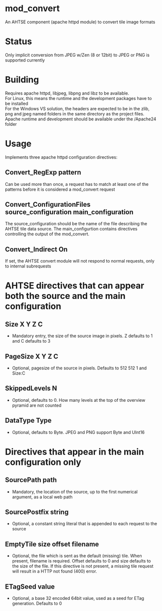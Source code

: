 # mod_convert

An AHTSE component (apache httpd module) to convert tile image formats


# Status

Only implicit conversion from JPEG w/Zen (8 or 12bit) to JPEG or PNG is supported currently

# Building

Requires apache httpd, libjpeg, libpng and libz to be available.  
For Linux, this means the runtime and the development packages have to be installed  
For the Windows VS solution, the headers are expected to be in the zlib, png and jpeg named folders in the same directory as the project files.  Apache runtime and development should be available under the /Apache24 folder

# Usage

Implements three apache httpd configuration directives:

## Convert_RegExp pattern
Can be used more than once, a request has to match at least one of the patterns before it is considered a mod_convert request

## Convert_ConfigurationFiles source_configuration main_configuration
The source_configuration should be the name of the file describing the AHTSE tile data source.  The main_configurtion contains directives controlling the output of the mod_convert.

## Convert_Indirect On
If set, the AHTSE convert module will not respond to normal requests, only to internal subrequests

# AHTSE directives that can appear both the source and the main configuration

## Size X Y Z C
- Mandatory entry, the size of the source image in pixels.  Z defaults to 1 and C defaults to 3

## PageSize X Y Z C
- Optional, pagesize of the source in pixels.  Defaults to 512 512 1 and Size:C

## SkippedLevels N
- Optional, defaults to 0.  How many levels at the top of the overview pyramid are not counted

## DataType Type
- Optional, defaults to Byte.  JPEG and PNG support Byte and UInt16

# Directives that appear in the main configuration only

## SourcePath path
- Mandatory, the location of the source, up to the first numerical argument, as a local web path

## SourcePostfix string
- Optional, a constant string literal that is appended to each request to the source

## EmptyTile size offset filename
- Optional, the file which is sent as the default (missing) tile.  When present, filename is required.  Offset defaults to 0 and size defaults to the size of the file.  If this directive is not present, a missing tile request will result in a HTTP not found (400) error.

## ETagSeed value
- Optional, a base 32 encoded 64bit value, used as a seed for ETag generation.  Defaults to 0
